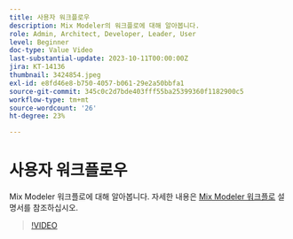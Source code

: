 ```yaml
---
title: 사용자 워크플로우
description: Mix Modeler의 워크플로에 대해 알아봅니다.
role: Admin, Architect, Developer, Leader, User
level: Beginner
doc-type: Value Video
last-substantial-update: 2023-10-11T00:00:00Z
jira: KT-14136
thumbnail: 3424854.jpeg
exl-id: e8fd46e8-b750-4057-b061-29e2a50bbfa1
source-git-commit: 345c0c2d7bde403fff55ba25399360f1182900c5
workflow-type: tm+mt
source-wordcount: '26'
ht-degree: 23%

---
```


# 사용자 워크플로우

Mix Modeler 워크플로에 대해 알아봅니다. 자세한 내용은 [Mix Modeler 워크플로](https://experienceleague.adobe.com/en/docs/mix-modeler/using/get-started/workflow) 설명서를 참조하십시오.

>[!VIDEO](https://video.tv.adobe.com/v/3424854?learn=on&enablevpops)